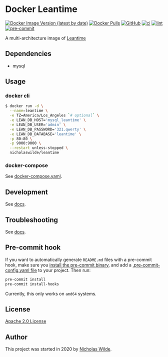 # Docker Leantime
[![Docker Image Version (latest by date)](https://img.shields.io/docker/v/nicholaswilde/leantime)](https://hub.docker.com/r/nicholaswilde/leantime)
[![Docker Pulls](https://img.shields.io/docker/pulls/nicholaswilde/leantime)](https://hub.docker.com/r/nicholaswilde/leantime)
[![GitHub](https://img.shields.io/github/license/nicholaswilde/docker-leantime)](./LICENSE)
[![ci](https://github.com/nicholaswilde/docker-leantime/workflows/ci/badge.svg)](https://github.com/nicholaswilde/docker-leantime/actions?query=workflow%3Aci)
[![lint](https://github.com/nicholaswilde/docker-leantime/workflows/lint/badge.svg?branch=main)](https://github.com/nicholaswilde/docker-leantime/actions?query=workflow%3Alint)
[![pre-commit](https://img.shields.io/badge/pre--commit-enabled-brightgreen?logo=pre-commit&logoColor=white)](https://github.com/pre-commit/pre-commit)

A multi-architecture image of [Leantime](https://leantime.io/)

## Dependencies

* mysql

## Usage

### docker cli

```bash
$ docker run -d \
  --name=leantime \
  -e TZ=America/Los_Angeles `# optional` \
  -e LEAN_DB_HOST='mysql_leantime' \
  -e LEAN_DB_USER='admin' \
  -e LEAN_DB_PASSWORD='321.qwerty' \
  -e LEAN_DB_DATABASE='leantime' \
  -p 80:80 \
  -p 9000:9000 \
  --restart unless-stopped \
  nicholaswilde/leantime
```

### docker-compose

See [docker-compose.yaml](./docker-compose.yaml).

## Development

See [docs](https://nicholaswilde.io/docker-docs/development/).

## Troubleshooting

See [docs](https://nicholaswilde.io/docker-docs/troubleshooting/).

## Pre-commit hook

If you want to automatically generate `README.md` files with a pre-commit hook, make sure you
[install the pre-commit binary](https://pre-commit.com/#install), and add a [.pre-commit-config.yaml file](./.pre-commit-config.yaml)
to your project. Then run:

```bash
pre-commit install
pre-commit install-hooks
```
Currently, this only works on `amd64` systems.

## License

[Apache 2.0 License](./LICENSE)

## Author

This project was started in 2020 by [Nicholas Wilde](https://github.com/nicholaswilde/).

